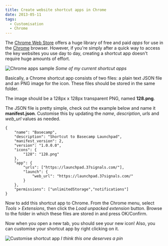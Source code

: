 ```yaml
---
title: Create website shortcut apps in Chrome
date: 2013-05-11
tags:
  - Customisation
  - Chrome
---
```


The [Chrome Web Store](https://chrome.google.com/webstore) offers a huge library of free and paid *apps* for use in the [Chrome](https://www.google.com/intl/en/chrome/browser/) browser. However, if you're simply after a quick way to access the key websites you use day to day, creating a shortcut app doesn't require huge amounts of effort.

![Chrome apps sample](/images/brendan/chrome-apps.png)
*Some of my current shortcut apps*

Basically, a Chrome shortcut app consists of two files: a plain text JSON file and an PNG image for the icon. These files should be stored in the same folder.

The image should be a 128px x 128px transparent PNG, named **128.png**.

The JSON file is pretty simple, check out the example below and name it **manifest.json**.
Customise this by updating the *name*, *description*, *urls* and *web_url* values as needed.

	{
		"name": "Basecamp",
		"description": "Shortcut to Basecamp Launchpad",
		"manifest_version": 2,
		"version": "1.0.0.0",
		"icons": {
			"128": "128.png"
		},
		"app": {
			"urls": ["https://launchpad.37signals.com/"],
			"launch": {
				"web_url": "https://launchpad.37signals.com/"
			}
		},
		"permissions": ["unlimitedStorage","notifications"]
	}

Now to add this shortcut app to Chrome. From the Chrome menu, select *Tools* > *Extensions*, then click the *Load unpacked extension* button. Browse to the folder in which these files are stored in and press OK/Confirm.

Now when you open a new tab, you should see your new icon! Also, you can customise your shortcut app by right clicking on it.

![Customise shortcut app](/images/brendan/chrome-app-customise.png)
*I think this one deserves a pin*